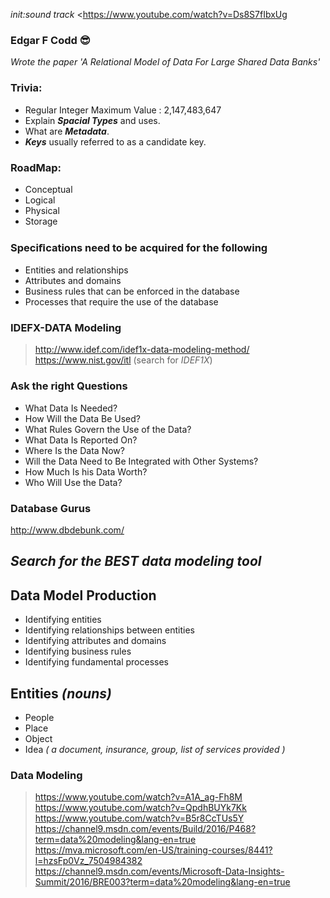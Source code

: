 *init:sound track*
<https://www.youtube.com/watch?v=Ds8S7fIbxUg

### Edgar F Codd :sunglasses:
*Wrote the paper 'A Relational Model of Data For Large Shared Data Banks'*


### Trivia:
- Regular Integer Maximum Value :  2,147,483,647 
- Explain **_Spacial Types_** and uses.
- What are **_Metadata_**.
- **_Keys_** usually referred to as a candidate key.

### RoadMap:
- Conceptual
- Logical
- Physical
- Storage


### Speciﬁcations need to be acquired for the following
- Entities and relationships
- Attributes and domains
- Business rules that can be enforced in the database
- Processes that require the use of the database


### IDEFX-DATA Modeling
> http://www.idef.com/idef1x-data-modeling-method/ <br/> 
> https://www.nist.gov/itl (search for *IDEF1X*)


### Ask the right Questions
- What Data Is Needed?
- How Will the Data Be Used?
- What Rules Govern the Use of the Data?
- What Data Is Reported On?
- Where Is the Data Now?
- Will the Data Need to Be Integrated with Other Systems?
- How Much Is his Data Worth?
- Who Will Use the Data?




### Database Gurus
http://www.dbdebunk.com/

## _Search for the BEST data modeling tool_


## Data Model Production
- Identifying entities
- Identifying relationships between entities
- Identifying attributes and domains
- Identifying business rules
- Identifying fundamental processes

## Entities _(nouns)_
- People
- Place
- Object
- Idea _( a document, insurance, group, list of services provided )_


### Data Modeling
> https://www.youtube.com/watch?v=A1A_ag-Fh8M <br/>
> https://www.youtube.com/watch?v=QpdhBUYk7Kk <br/>
> https://www.youtube.com/watch?v=B5r8CcTUs5Y <br />
> https://channel9.msdn.com/events/Build/2016/P468?term=data%20modeling&lang-en=true <br/>
> https://mva.microsoft.com/en-US/training-courses/8441?l=hzsFp0Vz_7504984382 <br/>
> https://channel9.msdn.com/events/Microsoft-Data-Insights-Summit/2016/BRE003?term=data%20modeling&lang-en=true
